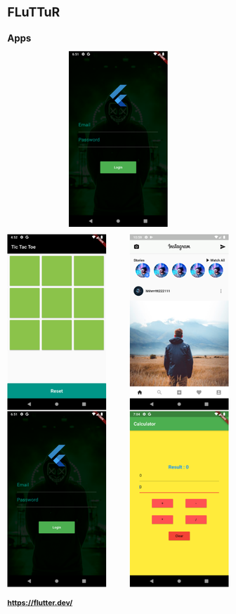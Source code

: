 # FLuTTuR

## Apps

<p align="center">
  <img src="https://raw.githubusercontent.com/hhhrrrttt222111/FLuTTuR/master/LOGIN_PAGE/Screenshot.png" height="400px">
</p>
<img src="https://raw.githubusercontent.com/hhhrrrttt222111/FLuTTuR/master/INSTAGRAM/Instagram.png" height="400px" align="right">
<img src="https://raw.githubusercontent.com/hhhrrrttt222111/FLuTTuR/master/TIC-TAC-TOE/Screenshot.png" height="400px">
<img src="https://raw.githubusercontent.com/hhhrrrttt222111/FLuTTuR/master/CALCULATOR/Screenshot.png" height="400px" align="right">
<img src="https://raw.githubusercontent.com/hhhrrrttt222111/FLuTTuR/master/LOGIN_PAGE/Screenshot.png" height="400px">




### https://flutter.dev/

